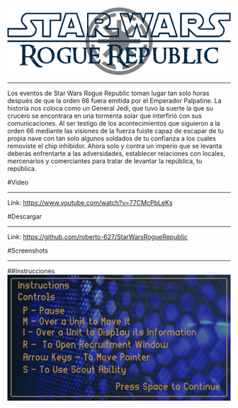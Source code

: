 <img src="https://github.com/roberto-627/StarWarsRogueRepublic/blob/master/imagenesREADME/Logo%28MainMenu%29.png" width="900">

----------


Los eventos de Star Wars Rogue Republic toman lugar tan solo horas después de que la orden 66 fuera emitida por el Emperador Palpatine. La historia nos coloca como un General Jedi, que tuvo la suerte la que su crucero se encontrara en una tormenta solar que interfirió con sus comunicaciones. Al ser testigo de los acontecimientos que siguieron a la orden 66 mediante las visiones de la fuerza fuiste capaz de escapar de tu propia nave con tan solo algunos soldados de tu confianza a los cuales removiste el chip inhibidor. Ahora solo y contra un imperio que se levanta deberás enfrentarte a las adversidades, establecer relaciones con locales, mercenarios y comerciantes  para tratar de levantar la república, tu república.

#Video

----------

Link: https://www.youtube.com/watch?v=77CMcPbLeKs 

#Descargar

----------

Link: https://github.com/roberto-627/StarWarsRogueRepublic

#Screenshots

----------


##Instrucciones
<img src="https://github.com/Lictro/Imagenes/blob/master/Controls.png" width="900">
